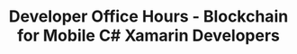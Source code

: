 ---
title: "Developer Office Hours - Blockchain for Mobile C# Xamarin Developers"
description: "This session covers how to build Mobile apps for iOS, Android and UWP blockchain solutions in Xamarin and C#."
type: "course"
category: "Developer Office Hours,Algorand Integrations"
difficulty: ""
summary: "Build mobile apps for iOS, Android and UWP blockchain solutions"
file_path: ""
image: "https://assets-global.website-files.com/5e39e095596498a8b9624af1/5ffca6e3e0d8ad9231cc2af6_Portfolio-course---final.png"
link: "https://www.youtube.com/watch?v=do2EwdADnkM&list=PLpAdAjL5F75CnEULZXsJHhvKB_yPEuRR4&index=8&ab_channel=Algorand"
status: "open"
---